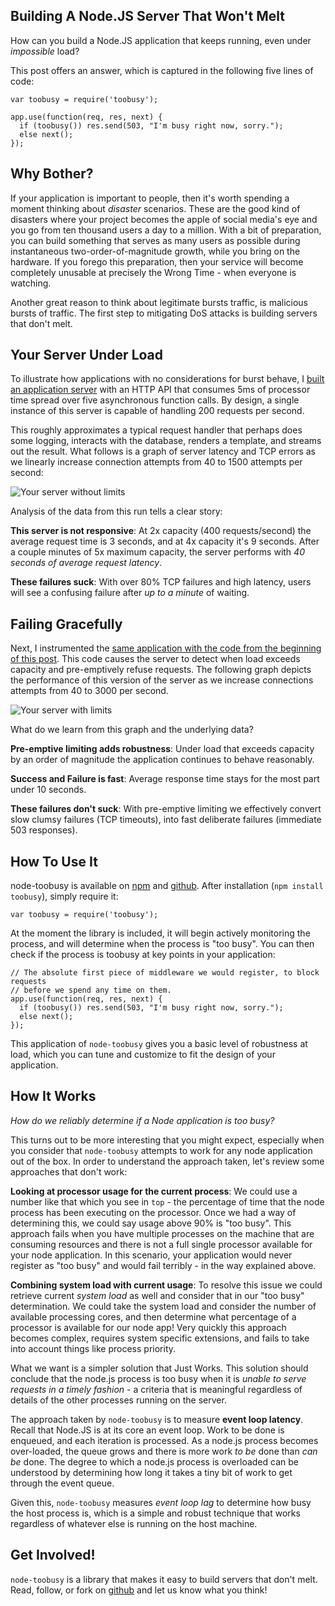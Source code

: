 ## Building A Node.JS Server That Won't Melt

How can you build a Node.JS application that keeps running, even under *impossible* load?

This post offers an answer, which is captured in the following five lines of code:

    var toobusy = require('toobusy');

    app.use(function(req, res, next) {
      if (toobusy()) res.send(503, "I'm busy right now, sorry.");
      else next();
    });

## Why Bother?

If your application is important to people, then it's worth spending a moment thinking about *disaster* scenarios.
These are the good kind of disasters where your project becomes the apple of social media's eye and you go from ten thousand users a day to a million.
With a bit of preparation, you can build something that serves as many users as possible during instantaneous two-order-of-magnitude growth, while you bring on the hardware.
If you forego this preparation, then your service will become completely unusable at precisely the Wrong Time - when everyone is watching.

Another great reason to think about legitimate bursts traffic, is malicious bursts of traffic.
The first step to mitigating DoS attacks is building servers that don't melt.

## Your Server Under Load

To illustrate how applications with no considerations for burst behave, I [built an application server][] with an HTTP API that consumes 5ms of processor time spread over five asynchronous function calls.
By design, a single instance of this server is capable of handling 200 requests per second.

  [built an application server]: https://gist.github.com/4532177

This roughly approximates a typical request handler that perhaps does some logging, interacts with the database, renders a template, and streams out the result.
What follows is a graph of server latency and TCP errors as we linearly increase connection attempts from 40 to 1500 attempts per second:

![Your server without limits](../../raw/master/building_a_server_that_wont_melt/without.png)

Analysis of the data from this run tells a clear story:

**This server is not responsive**:  At 2x capacity (400 requests/second) the average request time is 3 seconds, and at 4x capacity it's 9 seconds.  After a couple minutes of 5x maximum capacity, the server performs with *40 seconds of average request latency*.

**These failures suck**:  With over 80% TCP failures and high latency, users will see a confusing failure after *up to a minute* of waiting.

## Failing Gracefully

Next, I instrumented the [same application with the code from the beginning of this post][].
This code causes the server to detect when load exceeds capacity and pre-emptively refuse requests.
The following graph depicts the performance of this version of the server as we increase connections attempts from 40 to 3000 per second.

  [same application with the code from the beginning of this post]: https://gist.github.com/4532198#file-application_server_with_toobusy-js-L26-L29

![Your server with limits](../../raw/master/building_a_server_that_wont_melt/with.png)

What do we learn from this graph and the underlying data?

**Pre-emptive limiting adds robustness**: Under load that exceeds capacity by an order of magnitude the application continues to behave reasonably.

**Success and Failure is fast**: Average response time stays for the most part under 10 seconds.

**These failures don't suck**:  With pre-emptive limiting we effectively convert slow clumsy failures (TCP timeouts), into fast deliberate failures (immediate 503 responses).

## How To Use It

node-toobusy is available on [npm][] and [github][].  After installation (`npm install toobusy`), simply require it:

  [github]: https://github.com/lloyd/node-toobusy
  [npm]: https://npmjs.org/package/toobusy

    var toobusy = require('toobusy');

At the moment the library is included, it will begin actively monitoring the process, and will determine when the process is "too busy".
You can then check if the process is toobusy at key points in your application:

    // The absolute first piece of middleware we would register, to block requests
    // before we spend any time on them.
    app.use(function(req, res, next) {
      if (toobusy()) res.send(503, "I'm busy right now, sorry.");
      else next();
    });

This application of `node-toobusy` gives you a basic level of robustness at load, which you can tune and customize to fit the design of your application.

## How It Works

*How do we reliably determine if a Node application is too busy?*

This turns out to be more interesting that you might expect, especially when you consider that `node-toobusy` attempts to work for any node application out of the box.
In order to understand the approach taken, let's review some approaches that don't work:

**Looking at processor usage for the current process**: We could use a number like that which you see in `top` - the percentage of time that the node process has been executing on the processor.
Once we had a way of determining this, we could say usage above 90% is "too busy".
This approach fails when you have multiple processes on the machine that are consuming resources and there is not a full single processor available for your node application.
In this scenario, your application would never register as "too busy" and would fail terribly - in the way explained above.

**Combining system load with current usage**: To resolve this issue we could retrieve current *system load* as well and consider that in our "too busy" determination.
We could take the system load and consider the number of available processing cores, and then determine what percentage of a processor is available for our node app!
Very quickly this approach becomes complex, requires system specific extensions, and fails to take into account things like process priority.

What we want is a simpler solution that Just Works.  This solution should conclude that the node.js process is too busy when it is *unable to serve requests in a timely fashion* - a criteria that is meaningful regardless of details of the other processes running on the server.

The approach taken by `node-toobusy` is to measure **event loop latency**.
Recall that Node.JS is at its core an event loop.
Work to be done is enqueued, and each iteration is processed.
As a node.js process becomes over-loaded, the queue grows and there is more work *to be* done than *can be* done.
The degree to which a node.js process is overloaded can be understood by determining how long it takes a tiny bit of work to get through the event queue.

Given this, `node-toobusy` measures *event loop lag* to determine how busy the host process is, which is a simple and robust technique that works regardless of whatever else is running on the host machine.

## Get Involved!

`node-toobusy` is a library that makes it easy to build servers that don't melt.  Read, follow, or fork on [github][] and let us know what you think!
